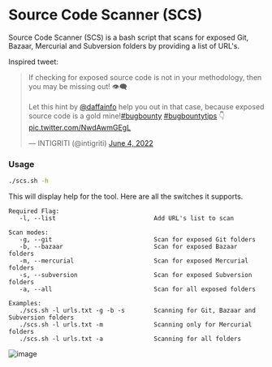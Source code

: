 # Source Code Scanner (SCS)

Source Code Scanner (SCS) is a bash script that scans for exposed Git, Bazaar, Mercurial and Subversion folders by providing a list of URL's.

Inspired tweet: 
<blockquote class="twitter-tweet"><p lang="en" dir="ltr">If checking for exposed source code is not in your methodology, then you may be missing out! 👁️‍🗨️<br><br>Let this hint by <a href="https://twitter.com/daffainfo?ref_src=twsrc%5Etfw">@daffainfo</a> help you out in that case, because exposed source code is a gold mine!<a href="https://twitter.com/hashtag/bugbounty?src=hash&amp;ref_src=twsrc%5Etfw">#bugbounty</a> <a href="https://twitter.com/hashtag/bugbountytips?src=hash&amp;ref_src=twsrc%5Etfw">#bugbountytips</a> 👇 <a href="https://t.co/NwdAwmGEgL">pic.twitter.com/NwdAwmGEgL</a></p>&mdash; INTIGRITI (@intigriti) <a href="https://twitter.com/intigriti/status/1533050946212839424?ref_src=twsrc%5Etfw">June 4, 2022</a></blockquote> <script async src="https://platform.twitter.com/widgets.js" charset="utf-8"></script>

### Usage

```sh
./scs.sh -h
```
This will display help for the tool. Here are all the switches it supports.

```
Required Flag: 
   -l, --list                           Add URL's list to scan

Scan modes: 
   -g, --git                            Scan for exposed Git folders
   -b, --bazaar                         Scan for exposed Bazaar folders
   -m, --mercurial                      Scan for exposed Mercurial folders
   -s, --subversion                     Scan for exposed Subversion folders
   -a, --all                            Scan for all exposed folders

Examples: 
   ./scs.sh -l urls.txt -g -b -s        Scanning for Git, Bazaar and Subversion folders
   ./scs.sh -l urls.txt -m              Scanning only for Mercurial folders
   ./scs.sh -l urls.txt -a              Scanning for all folders
   ```

![image](https://user-images.githubusercontent.com/80685782/178268055-bcd1975e-c7b3-49db-9d52-f6d8f1b4187b.png)




